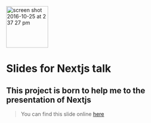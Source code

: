 <img width="112" alt="screen shot 2016-10-25 at 2 37 27 pm" src="https://cloud.githubusercontent.com/assets/13041/19686250/971bf7f8-9ac0-11e6-975c-188defd82df1.png">


# Slides for Nextjs talk

## This project is born to help me to the presentation of Nextjs

> You can find this slide online [here](https://next-presentation-uwudctwcsv.now.sh/two)